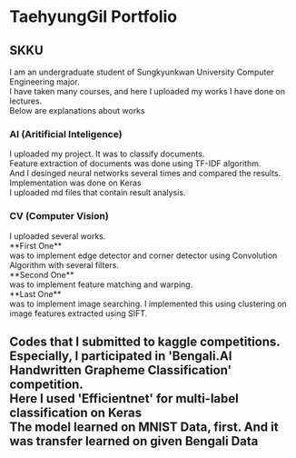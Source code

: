 <h1> TaehyungGil Portfolio </h1>
<h2>
SKKU
</h2>
<div>
I am an undergraduate student of Sungkyunkwan University Computer Engineering major. <br>
I have taken many courses, and here I uploaded my works I have done on lectures. <br>
Below are explanations about works <br>
</div>
<h3>
AI (Aritificial Inteligence)
</h3>
<div>
I uploaded my project. It was to classify documents. <br>
Feature extraction of documents was done using TF-IDF algorithm. <br>
And I desinged neural networks several times and compared the results.<br>
Implementation was done on Keras <br>
I uploaded md files that contain result analysis.
</div>
<h3>
CV (Computer Vision)
</h3>
<div>
I uploaded several works.</div>
**First One** <div> was to implement edge detector and corner detector using Convolution Algorithm with several filters. </div>
**Second One** <div> was to implement feature matching and warping. </div>
**Last One** <div> was to implement image searching. I implemented this using clustering on image features extracted using SIFT. </div>
<h2>
Codes that I submitted to kaggle competitions.<br>
Especially, I participated in 'Bengali.AI Handwritten Grapheme Classification' competition.<br>
Here I used 'Efficientnet' for multi-label classification on Keras<br>
The model learned on MNIST Data, first. And it was transfer learned on given Bengali Data<br>
</h2>
